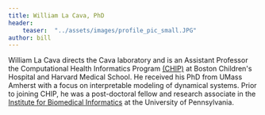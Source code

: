```yaml
---
title: William La Cava, PhD
header: 
    teaser:  "../assets/images/profile_pic_small.JPG"
author: bill
---
```


William La Cava directs the Cava laboratory and is an Assistant Professor the Computational Health Informatics Program [(CHIP)](chip.org) at Boston Children's Hospital and Harvard Medical School. 
He received his PhD from UMass Amherst with a focus on interpretable modeling of dynamical systems. 
Prior to joining CHIP, he was a post-doctoral fellow and research associate in the [Institute for Biomedical Informatics](https://upibi.org) at the University of Pennsylvania. 
